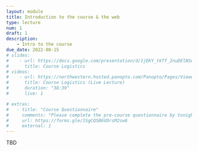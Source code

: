 ```yaml
---
layout: module
title: Introduction to the course & the web
type: lecture
num: 1
draft: 1
description:
    - Intro to the course
due_date: 2022-08-15
# slides:
#    - url: https://docs.google.com/presentation/d/1jEKY_tkTf_2nuDElNSe-zGqHXSnXwqJ7DRK9p5kDmgg/edit?usp=sharing
#      title: Course Logistics
# videos:
#    - url: https://northwestern.hosted.panopto.com/Panopto/Pages/Viewer.aspx?id=7a215e76-1a96-467f-bd36-adab00f6fdeb
#      title: Course Logistics (Live Lecture)
#      duration: "38:39"
#      live: 1

# extras:
#   - title: "Course Questionnaire"
#     comments: "Please complete the pre-course questionnaire by tonight (9/22)!"
#     url: https://forms.gle/1SgCQ5B6VDrsM2sw6
#     external: 1
---
```


TBD